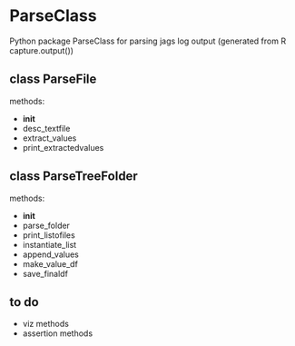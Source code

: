 # ParseClass

Python package ParseClass for parsing jags log output (generated from R capture.output())

## class ParseFile

methods:

- __init__
- desc_textfile
- extract_values
- print_extractedvalues


## class ParseTreeFolder

methods:

- __init__
- parse_folder
- print_listofiles
- instantiate_list
- append_values
- make_value_df
- save_finaldf

## to do

- viz methods
- assertion methods